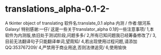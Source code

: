 # translations_alpha-0.1-2-
A tkinter object of translating
软件名:translate_0.1 alpha 内测 /
作者:银河系Galaxy/
特别感谢:一仔/
这是一些关于translator_alpha 0.1的一些注意事项/
1,本软件为内测版,依旧处于测试阶段,问题多多/
2,所有已知问题我已经筹备修改了/
3,目前无法翻译句子只能翻译单词,望周知/
4,若出现使用过程问题,请添加QQ:353767209/
4,严禁用于商业用途,否则法律追究/
6,使用愉快
